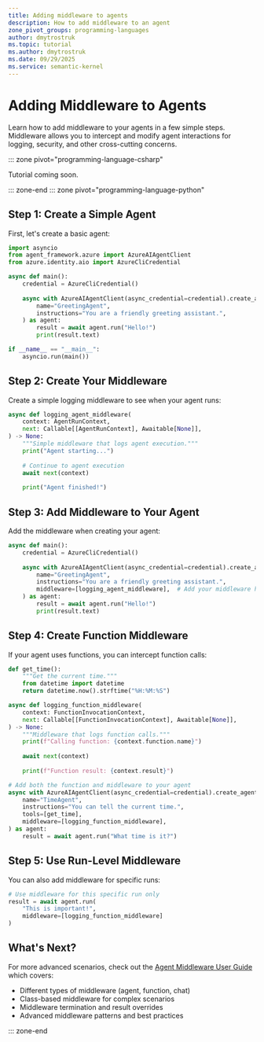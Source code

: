 ```yaml
---
title: Adding middleware to agents
description: How to add middleware to an agent
zone_pivot_groups: programming-languages
author: dmytrostruk
ms.topic: tutorial
ms.author: dmytrostruk
ms.date: 09/29/2025
ms.service: semantic-kernel
---
```


# Adding Middleware to Agents

Learn how to add middleware to your agents in a few simple steps. Middleware allows you to intercept and modify agent interactions for logging, security, and other cross-cutting concerns.

::: zone pivot="programming-language-csharp"

Tutorial coming soon.

::: zone-end
::: zone pivot="programming-language-python"

## Step 1: Create a Simple Agent

First, let's create a basic agent:

```python
import asyncio
from agent_framework.azure import AzureAIAgentClient
from azure.identity.aio import AzureCliCredential

async def main():
    credential = AzureCliCredential()
    
    async with AzureAIAgentClient(async_credential=credential).create_agent(
        name="GreetingAgent",
        instructions="You are a friendly greeting assistant.",
    ) as agent:
        result = await agent.run("Hello!")
        print(result.text)

if __name__ == "__main__":
    asyncio.run(main())
```

## Step 2: Create Your Middleware

Create a simple logging middleware to see when your agent runs:

```python
async def logging_agent_middleware(
    context: AgentRunContext,
    next: Callable[[AgentRunContext], Awaitable[None]],
) -> None:
    """Simple middleware that logs agent execution."""
    print("Agent starting...")
    
    # Continue to agent execution
    await next(context)
    
    print("Agent finished!")
```

## Step 3: Add Middleware to Your Agent

Add the middleware when creating your agent:

```python
async def main():
    credential = AzureCliCredential()
    
    async with AzureAIAgentClient(async_credential=credential).create_agent(
        name="GreetingAgent",
        instructions="You are a friendly greeting assistant.",
        middleware=[logging_agent_middleware],  # Add your middleware here
    ) as agent:
        result = await agent.run("Hello!")
        print(result.text)
```

## Step 4: Create Function Middleware

If your agent uses functions, you can intercept function calls:

```python
def get_time():
    """Get the current time."""
    from datetime import datetime
    return datetime.now().strftime("%H:%M:%S")

async def logging_function_middleware(
    context: FunctionInvocationContext,
    next: Callable[[FunctionInvocationContext], Awaitable[None]],
) -> None:
    """Middleware that logs function calls."""
    print(f"Calling function: {context.function.name}")
    
    await next(context)
    
    print(f"Function result: {context.result}")

# Add both the function and middleware to your agent
async with AzureAIAgentClient(async_credential=credential).create_agent(
    name="TimeAgent",
    instructions="You can tell the current time.",
    tools=[get_time],
    middleware=[logging_function_middleware],
) as agent:
    result = await agent.run("What time is it?")
```

## Step 5: Use Run-Level Middleware

You can also add middleware for specific runs:

```python
# Use middleware for this specific run only
result = await agent.run(
    "This is important!",
    middleware=[logging_function_middleware]
)
```

## What's Next?

For more advanced scenarios, check out the [Agent Middleware User Guide](../../user-guide/agents/agent-middleware.md) which covers:

- Different types of middleware (agent, function, chat)
- Class-based middleware for complex scenarios
- Middleware termination and result overrides
- Advanced middleware patterns and best practices

::: zone-end
